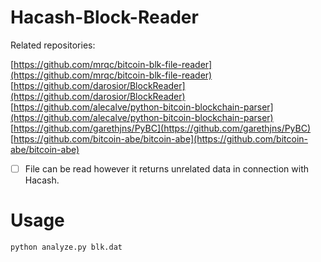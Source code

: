 # Hacash-Block-Reader

Related repositories:

[https://github.com/mrqc/bitcoin-blk-file-reader](https://github.com/mrqc/bitcoin-blk-file-reader)
[https://github.com/darosior/BlockReader](https://github.com/darosior/BlockReader)
[https://github.com/alecalve/python-bitcoin-blockchain-parser](https://github.com/alecalve/python-bitcoin-blockchain-parser)
[https://github.com/garethjns/PyBC](https://github.com/garethjns/PyBC)
[https://github.com/bitcoin-abe/bitcoin-abe](https://github.com/bitcoin-abe/bitcoin-abe)

- [ ] File can be read however it returns unrelated data in connection with Hacash.

# Usage

```
python analyze.py blk.dat
```

